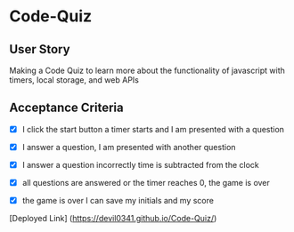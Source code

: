 # Code-Quiz

## User Story
Making a Code Quiz to learn more about the functionality of javascript with timers, local storage, and web APIs

## Acceptance Criteria

- [x] I click the start button a timer starts and I am presented with a question
- [x] I answer a question, I am presented with another question
- [x] I answer a question incorrectly time is subtracted from the clock
- [x] all questions are answered or the timer reaches 0, the game is over
- [x] the game is over I can save my initials and my score


[Deployed Link] (https://devil0341.github.io/Code-Quiz/)
